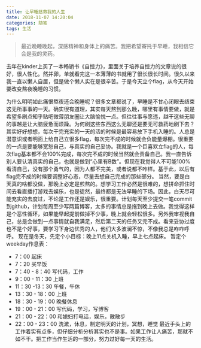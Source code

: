 ```yaml
---
title: 让早睡拯救我的人生
date: 2018-11-07 14:20:04
categories: 随笔
tags: 生活
---
```

> 最近晚睡晚起，深感精神和身体上的痛苦。我把希望寄托于早睡，我相信它会是我的灵药。

去年在kinder上买了一本畅销书《自控力》，里面关于培养自控力的文章说的很好，很人性化。然并卵，单就看完这一本薄薄的书就用了很长很长时间。很久以来我一直以懒人自居，但是做个懒人实在是很辛苦。于是今天立个flag，从今天开始要改变熬夜晚睡的习惯。
<!-- more -->
为什么明明如此痛恨熬夜还会晚睡呢？很多文章都说了，早睡是不甘心闭眼去结束这无所事事的一天。确实很有道理，其实每天熬到那么晚，哪里有事情要做，就是希望多刷点知乎贴吧微薄朋友圈让大脑愉悦一点。但往往事与愿违，越干这些无聊的事越是让大脑疲惫而烦躁。为何刷这些东西这么无聊还是要无可救药地刷下去？
其实好好想想，每次干完充实的一天的活的时候是最容易放下手机入睡的。人总是潜意识或者明面上给自己立很多flag，每次完不成的时候就会负能量爆棚。很重要的一点是要能够宽恕自己，与真实的自己妥协。我就是一个巨喜欢立flag的人，每次flag基本都不会100%完成，每次完不成的时候当然就会责备自己。我一直告诉别人要认清真实的自己，也就是做到“心里有B数”。但现在我觉得人不可能100%看清自己，没有那个勇气的，因为人都不完美，或者说都不咋样。基于此，以后有flag完不成的时候要调整好心态，尽量去想自己完成的那些部分。
当然，要是白天真的啥都没做，那晚上必定是煎熬的。想学习工作必然是很难的，想拼命抓住时间去看直播打游戏去娱乐，也是徒然，最终都是无法早睡的下场。因此，白天尽可能充实的去度过，不论是工作还是娱乐，很重要。计划每天至少提交一笔commit到github，计划每周至少写两篇博客，太多的事情总是拖到晚上去做。我觉得这样是个恶性循环，如果能早起提前做掉不少事，晚上就会轻松很多。另外我审视我自己，总是会做到一点事情就自我满足，然后第二天的任务又完不成。看来妥协过度也不是个好事，要学习下身边优秀的人，他们大多波澜不惊，不像我总是咋咋呼呼。
现在是冬天，先定个小目标：晚上11点关机入睡，早上七点起床。
暂定个weekday作息表：
- 7：00 起床
- 7：20 买早饭
- 7：40 - 8：40 写代码，工作
- 9：00 - 11：30 上班
- 11：30 -13：30 午餐，午休
- 13：30 - 18：00 上班
- 18：30 - 19：00 晚餐休息
- 19：00 - 21：00 写代码，学习，写博客
- 21：00 - 22：00 和媳妇打电话，娱乐，散散步
- 22：00 - 23：00 洗漱，休息，制定明天的计划，冥想，睡觉
最近手头上的工作着实有点多，但仔细分析分析其实也不是事。如果工作让人痛苦，那就不如不干。把工作当作生活的一部分，努力过好每一天的生活。
